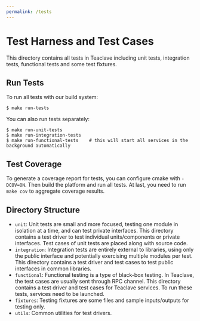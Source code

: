 ```yaml
---
permalink: /tests
---
```


# Test Harness and Test Cases

This directory contains all tests in Teaclave including unit tests, integration
tests, functional tests and some test fixtures.

## Run Tests

To run all tests with our build system:

```
$ make run-tests
```

You can also run tests separately:

```
$ make run-unit-tests
$ make run-integration-tests
$ make run-functional-tests    # this will start all services in the background automatically
```

## Test Coverage

To generate a coverage report for tests, you can configure cmake with
`-DCOV=ON`. Then build the platform and run all tests. At last, you need to run
`make cov` to aggregate coverage results.

## Directory Structure

- `unit`:
  Unit tests are small and more focused, testing one module in isolation at a
  time, and can test private interfaces. This directory contains a test driver to
  test individual units/components or private interfaces. Test cases of unit
  tests are placed along with source code.
- `integration`:
  Integration tests are entirely external to libraries, using only the public
  interface and potentially exercising multiple modules per test. This directory
  contains a test driver and test cases to test public interfaces in common
  libraries.
- `functional`:
  Functional testing is a type of black-box testing. In Teaclave, the test cases
  are usually sent through RPC channel.
  This directory contains a test driver and test cases for Teaclave services. To
  run these tests, services need to be launched.
- `fixtures`:
  Testing fixtures are some files and sample inputs/outputs for testing only.
- `utils`:
  Common utilities for test drivers.
